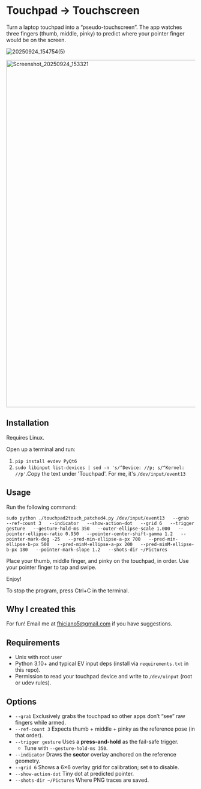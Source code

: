 # Touchpad → Touchscreen

Turn a laptop touchpad into a “pseudo-touchscreen”. The app watches three fingers (thumb, middle, pinky) to predict where your pointer finger would be on the screen.

![20250924_154754(5)](https://github.com/user-attachments/assets/33969678-afaf-4863-978a-7c70951208f1)

<img width="1409" height="924" alt="Screenshot_20250924_153321" src="https://github.com/user-attachments/assets/c434553e-4324-4a3c-92a2-10784e04f805" />

## Installation

Requires Linux.

Open up a terminal and run:
1. `pip install evdev PyQt6`
2. `sudo libinput list-devices | sed -n 's/^Device: //p; s/^Kernel: //p'`.Copy the text under 'Touchpad'. For me, it's `/dev/input/event13`

## Usage

Run the following command:
```
sudo python ./touchpad2touch_patched4.py /dev/input/event13   --grab   --ref-count 3   --indicator   --show-action-dot   --grid 6   --trigger gesture   --gesture-hold-ms 350   --outer-ellipse-scale 1.000   --pointer-ellipse-ratio 0.950   --pointer-center-shift-gamma 1.2   --pointer-mark-deg -25   --pred-min-ellipse-a-px 700   --pred-min-ellipse-b-px 500   --pred-minM-ellipse-a-px 200   --pred-minM-ellipse-b-px 180   --pointer-mark-slope 1.2   --shots-dir ~/Pictures
```

Place your thumb, middle finger, and pinky on the touchpad, in order.
Use your pointer finger to tap and swipe.

Enjoy!

To stop the program, press Ctrl+C in the terminal.

## Why I created this

For fun! Email me at fhiciano5@gmail.com if you have suggestions.

## Requirements

- Unix with root user
- Python 3.10+ and typical EV input deps (install via `requirements.txt` in this repo).
- Permission to read your touchpad device and write to `/dev/uinput` (root or udev rules).

## Options

- `--grab` Exclusively grabs the touchpad so other apps don’t “see” raw fingers while armed.
- `--ref-count 3` Expects thumb + middle + pinky as the reference pose (in that order).
- `--trigger gesture` Uses a **press-and-hold** as the fail-safe trigger.  
  - Tune with `--gesture-hold-ms 350`.
- `--indicator` Draws the **sector** overlay anchored on the reference geometry.
- `--grid 6` Shows a 6×6 overlay grid for calibration; set `0` to disable.
- `--show-action-dot` Tiny dot at predicted pointer.
- `--shots-dir ~/Pictures` Where PNG traces are saved.

